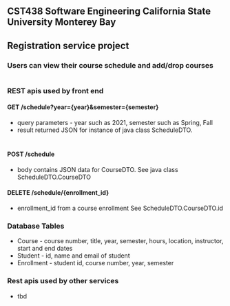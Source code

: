 ## CST438 Software Engineering California State University Monterey Bay
## Registration service project
### Users can view their course schedule and add/drop courses 
#
### REST apis  used by front end 

#### GET /schedule?year={year}&semester={semester}
- query parameters - year such as 2021,   semester such as Spring, Fall 
- result returned JSON for instance of java class ScheduleDTO.    
#
#### POST /schedule 
- body contains JSON data for CourseDTO.  See java class ScheduleDTO.CourseDTO

#### DELETE /schedule/{enrollment_id}  
- enrollment_id from a course enrollment  See ScheduleDTO.CourseDTO.id 

### Database Tables
- Course - course number, title, year, semester, hours, location, instructor, start and end dates
- Student - id, name and email of student
- Enrollment - student id, course number, year, semester

### Rest apis used by other services
- tbd 

